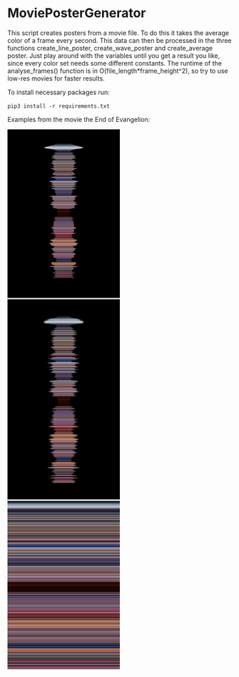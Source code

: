 # MoviePosterGenerator

This script creates posters from a movie file. To do this it takes the average color of a frame every second.
This data can then be processed in the three functions create_line_poster, create_wave_poster and create_average poster.
Just play around with the variables until you get a result you like, since every color set needs some different constants.
The runtime of the analyse_frames() function is in O(file_length\*frame_height^2), so try to use low-res movies for faster results.

To install necessary packages run:

```
pip3 install -r requirements.txt
```

Examples from the movie the End of Evangelion:

<img src="/Examples/average.png" width="50%" height="50%">
<img src="/Examples/wave.png" width="50%" height="50%">
<img src="/Examples/barcode.png" width="50%" height="50%">
